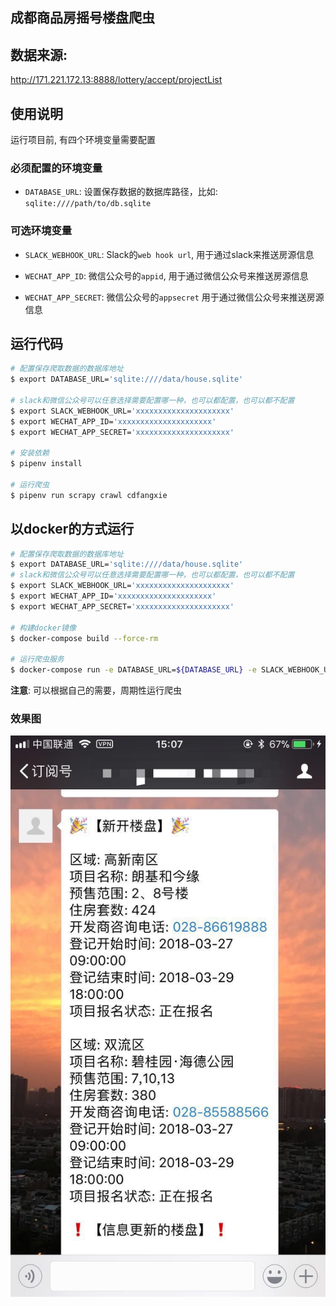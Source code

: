 ## 成都商品房摇号楼盘爬虫

## 数据来源:

<http://171.221.172.13:8888/lottery/accept/projectList>


## 使用说明

运行项目前, 有四个环境变量需要配置

### 必须配置的环境变量

* `DATABASE_URL`: 设置保存数据的数据库路径，比如: `sqlite:////path/to/db.sqlite`

### 可选环境变量

* `SLACK_WEBHOOK_URL`: Slack的`web hook url`, 用于通过slack来推送房源信息

* `WECHAT_APP_ID`: 微信公众号的`appid`, 用于通过微信公众号来推送房源信息
* `WECHAT_APP_SECRET`: 微信公众号的`appsecret`
用于通过微信公众号来推送房源信息


## 运行代码

```bash
# 配置保存爬取数据的数据库地址
$ export DATABASE_URL='sqlite:////data/house.sqlite'

# slack和微信公众号可以任意选择需要配置哪一种，也可以都配置，也可以都不配置
$ export SLACK_WEBHOOK_URL='xxxxxxxxxxxxxxxxxxxxx'
$ export WECHAT_APP_ID='xxxxxxxxxxxxxxxxxxxxx'
$ export WECHAT_APP_SECRET='xxxxxxxxxxxxxxxxxxxxx'

# 安装依赖
$ pipenv install

# 运行爬虫
$ pipenv run scrapy crawl cdfangxie
```

## 以docker的方式运行

```bash
# 配置保存爬取数据的数据库地址
$ export DATABASE_URL='sqlite:////data/house.sqlite'
# slack和微信公众号可以任意选择需要配置哪一种，也可以都配置，也可以都不配置
$ export SLACK_WEBHOOK_URL='xxxxxxxxxxxxxxxxxxxxx'
$ export WECHAT_APP_ID='xxxxxxxxxxxxxxxxxxxxx'
$ export WECHAT_APP_SECRET='xxxxxxxxxxxxxxxxxxxxx'

# 构建docker镜像
$ docker-compose build --force-rm

# 运行爬虫服务
$ docker-compose run -e DATABASE_URL=${DATABASE_URL} -e SLACK_WEBHOOK_URL=${SLACK_WEBHOOK_URL} -e WECHAT_APP_ID=${WECHAT_APP_ID} -e WECHAT_APP_SECRET=${WECHAT_APP_SECRET} crawler
```

**注意**:
可以根据自己的需要，周期性运行爬虫

### 效果图

![微信效果图](screenshots/wechat-demo.jpeg)

